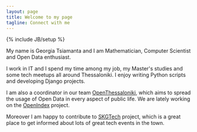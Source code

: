 ```yaml
---
layout: page
title: Welcome to my page
tagline: Connect with me
---
```

{% include JB/setup %}

My name is Georgia Tsiamanta and I am Mathematician, Computer Scientist and Open Data enthusiast. 


I work in IT and I spend my time among my job, my Master's studies and some tech meetups all around Thessaloniki. I enjoy writing Python scripts and developing Django projects.

I am also a coordinator in our team [OpenThessaloniki](http://www.openthessaloniki.org), which aims to spread the usage of Open Data in every aspect of public life. We are lately working on the [OpenIndex](http://www.openindex.gr) project.


Moreover I am happy to contribute to [SKGTech](http://www.skgtech.io) project, which is a great place to get informed about lots of great tech events in the town.


